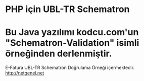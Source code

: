 PHP için UBL-TR Schematron
=====================
Bu Java yazılımı kodcu.com'un "Schematron-Validation" isimli örneğinden derlenmiştir.
=====================
E-Fatura UBL-TR Schematron Doğrulama Örneği içermektedir.
http://netgenel.net

